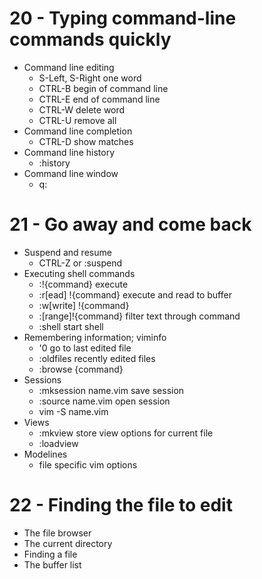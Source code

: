 # 20 - Typing command-line commands quickly
- Command line editing
  * S-Left, S-Right one word 
  * CTRL-B begin of command line
  * CTRL-E end of command line
  * CTRL-W delete word
  * CTRL-U remove all
- Command line completion
  * CTRL-D show matches
- Command line history
  * :history
- Command line window
  * q:

# 21 - Go away and come back
- Suspend and resume
  * CTRL-Z or :suspend
- Executing shell commands
  * :!{command} execute
  * :r[ead] !{command} execute and read to buffer
  * :w[write] !{command}
  * :[range]!{command} filter text through command
  * :shell start shell
- Remembering information; viminfo
  * '0 go to last edited file
  * :oldfiles recently edited files
  * :browse {command}
- Sessions
  * :mksession name.vim save session
  * :source name.vim open session
  * vim -S name.vim
- Views
  * :mkview store view options for current file
  * :loadview
- Modelines
  * file specific vim options

# 22 - Finding the file to edit
- The file browser
- The current directory
- Finding a file
- The buffer list
